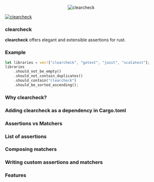 <p align="center">
    <img alt="clearcheck" src="https://github.com/SarthakMakhija/clearcheck/assets/21108320/eb2c2c8a-fc7b-4e82-9ef3-0c43812abf69" />
</p>  

[![clearcheck](https://github.com/SarthakMakhija/clearcheck/actions/workflows/build.yml/badge.svg)](https://github.com/SarthakMakhija/clearcheck/actions/workflows/build.yml) 

### clearcheck

**clearcheck** offers elegant and extensible assertions for rust.

### Example

```rust
let libraries = vec!["clearcheck", "gotest", "junit", "scalatest"];
libraries
    .should_not_be_empty()
    .should_not_contain_duplicates()
    .should_contain("clearcheck")
    .should_be_sorted_ascending();
```

### Why clearcheck?

### Adding clearcheck as a dependency in Cargo.toml 

### Assertions vs Matchers

### List of assertions 

### Composing matchers 

### Writing custom assertions and matchers

### Features
